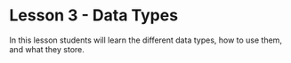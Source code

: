 # Lesson 3 - Data Types

In this lesson students will learn the different data types, how to use them, and what they store.
